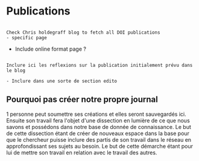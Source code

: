 # Publications


```{note}

Check Chris holdegraff blog to fetch all DOI publications
- specific page

```

- Include online format page ?



```{note}

Inclure ici les reflexions sur la publication initialement prévu dans le blog

- Inclure dans une sorte de section edito

```

## Pourquoi pas créer notre propre journal


1 personne peut soumettre ses créations et elles seront sauvegardés ici. Ensuite son travail fera l'objet d'une dissection en lumière de ce que nous savons et possédons dans notre base de donnée de connaissance. Le but de cette dissection étant de créer de nouveaux espace dans la base pour que le chercheur puisse inclure des partis de son travail dans le réseau en approfondissant ses sujets au besoin. Le but de cette démarche étant pour lui de mettre son travail en relation avec le travail des autres. 
